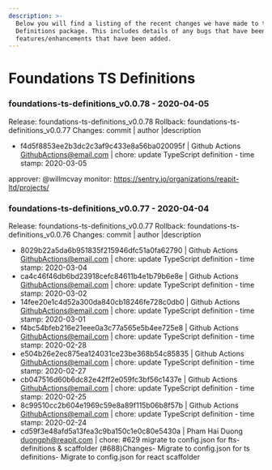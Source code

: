 ```yaml
---
description: >-
  Below you will find a listing of the recent changes we have made to the TS
  Definitions package. This includes details of any bugs that have been fixed or
  features/enhancements that have been added.
---
```


# Foundations TS Definitions

### foundations-ts-definitions_v0.0.78 - 2020-04-05

Release: foundations-ts-definitions_v0.0.78
Rollback: foundations-ts-definitions_v0.0.77
Changes:
commit | author |description

- f4d5f8853ee2b3dc2c3af9c433e8a56ba020095f | Github Actions <GithubActions@email.com> | chore: update TypeScript definition - time stamp: 2020-03-05

approver: @willmcvay
monitor: https://sentry.io/organizations/reapit-ltd/projects/

### foundations-ts-definitions_v0.0.77 - 2020-04-04

Release: foundations-ts-definitions_v0.0.77
Rollback: foundations-ts-definitions_v0.0.76
Changes:
commit | author |description

- 8029b22a5da6b951835f215946dfc51a0fa62790 | Github Actions <GithubActions@email.com> | chore: update TypeScript definition - time stamp: 2020-03-04
- ca4c46f46db6bd23918cefc84611b4e1b79b6e8e | Github Actions <GithubActions@email.com> | chore: update TypeScript definition - time stamp: 2020-03-02
- 14fee20e1c4d52a300da840cb18246fe728c0db0 | Github Actions <GithubActions@email.com> | chore: update TypeScript definition - time stamp: 2020-03-01
- f4bc54bfeb216e21eee0a3c77a565e5b4ee725e8 | Github Actions <GithubActions@email.com> | chore: update TypeScript definition - time stamp: 2020-02-28
- e504b26e2ec875ea124031ce23be368b54c85835 | Github Actions <GithubActions@email.com> | chore: update TypeScript definition - time stamp: 2020-02-27
- cb047516d60b6dc82e42ff2e059fc3bf56c1437e | Github Actions <GithubActions@email.com> | chore: update TypeScript definition - time stamp: 2020-02-25
- 8c99510cc2b604e1969c59e8a89f115b06b8f57b | Github Actions <GithubActions@email.com> | chore: update TypeScript definition - time stamp: 2020-02-24
- cd59f3e48afd5a13fea3c9ba150c1e0c80e5430a | Pham Hai Duong <duongph@reapit.com> | chore: #629 migrate to config.json for fts-definitions & scaffolder (#688)Changes- Migrate to config.json for ts definitions- Migrate to config.json for react scaffolder
